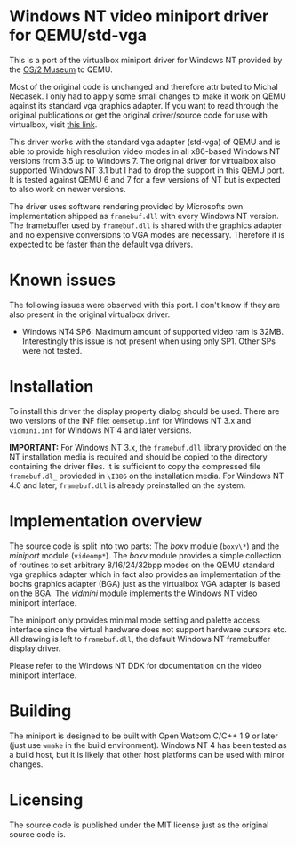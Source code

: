# Windows NT video miniport driver for QEMU/std-vgaThis is a port of the virtualbox miniport driver for Windows NT provided by the [OS/2 Museum](https://www.os2museum.com/wp/) to QEMU.Most of the original code is unchanged and therefore attributed to Michal Necasek. I only had to apply some small changes to make it work on QEMU against its standard vga graphics adapter. If you want to read through the original publications or get the original driver/source code for use with virtualbox, visit [this link](https://www.os2museum.com/wp/nt-video-miniport-uhd/).This driver works with the standard vga adapter (std-vga) of QEMU and is able to provide high resolution video modes in all x86-based Windows NT versions from 3.5 up to Windows 7. The original driver for virtualbox also supported Windows NT 3.1 but I had to drop the support in this QEMU port. It is tested against QEMU 6 and 7 for a few versions of NT but is expected to also work on newer versions.The driver uses software rendering provided by Microsofts own implementation shipped as `framebuf.dll` with every Windows NT version. The framebuffer used by `framebuf.dll` is shared with the graphics adapter and no expensive conversions to VGA modes are necessary. Therefore it is expected to be faster than the default vga drivers.# Known issuesThe following issues were observed with this port. I don't know if they are also present in the original virtualbox driver.* Windows NT4 SP6: Maximum amount of supported video ram is 32MB. Interestingly this issue is not present when using only SP1. Other SPs were not tested.# InstallationTo install this driver the display property dialog should be used. There are two versions of the INF file: `oemsetup.inf` for Windows NT 3.x and `vidmini.inf` for Windows NT 4 and later versions.**IMPORTANT:** For Windows NT 3.x, the `framebuf.dll` library provided on the NT installation media is required and should be copied to the directory containing the driver files. It is sufficient to copy the compressed file `framebuf.dl_` provieded in `\I386` on the installation media. For Windows NT 4.0 and later, `framebuf.dll` is already preinstalled on the system.# Implementation overviewThe source code is split into two parts: The _boxv_ module (`boxv\*`) and the _miniport_ module (`videomp*`). The _boxv_ module provides a simple collection of routines to set arbitrary 8/16/24/32bpp modes on the QEMU standard vga graphics adapter which in fact also provides an implementation of the bochs graphics adapter (BGA) just as the virtualbox VGA adapter is based on the BGA. The _vidmini_ module implements the Windows NT video miniport interface.The miniport only provides minimal mode setting and palette access interface since the virtual hardware does not support hardware cursors etc. All drawing is left to `framebuf.dll`, the default Windows NT framebuffer display driver.Please refer to the Windows NT DDK for documentation on the video miniport interface.# BuildingThe miniport is designed to be built with Open Watcom C/C++ 1.9 or later (just use `wmake` in the build environment). Windows NT 4 has been tested as a build host, but it is likely that other host platforms can be used with minor changes.# LicensingThe source code is published under the MIT license just as the original source code is.
